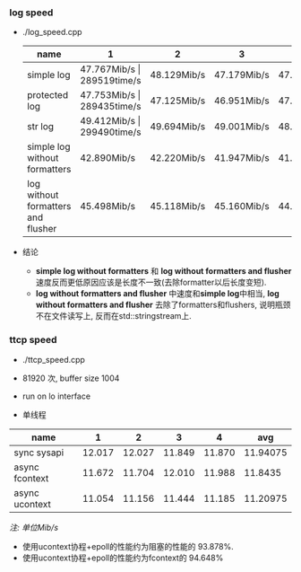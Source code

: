 ### log speed

- ./log_speed.cpp

  | name                                | 1                           | 2           | 3           | 4           | avg           |
  | ----------------------------------- | --------------------------- | ----------- | ----------- | ----------- | ------------- |
  | simple log                          | 47.767Mib/s \| 289519time/s | 48.129Mib/s | 47.179Mib/s | 47.739Mib/s | 47.7035Mib/s  |
  | protected log                       | 47.753Mib/s \| 289435time/s | 47.125Mib/s | 46.951Mib/s | 47.152Mib/s | 47.24525Mib/s |
  | str log                             | 49.412Mib/s \| 299490time/s | 49.694Mib/s | 49.001Mib/s | 48.769Mib/s | 49.219Mib/s   |
  | simple log without formatters       | 42.890Mib/s                 | 42.220Mib/s | 41.947Mib/s | 41.642Mib/s | 42.17475Mib/s |
  | log  without formatters and flusher | 45.498Mib/s                 | 45.118Mib/s | 45.160Mib/s | 44.683Mib/s | 45.11475Mib/s |
- 结论

  - **simple log without formatters** 和 **log  without formatters and flusher** 速度反而更低原因应该是长度不一致(去除formatter以后长度变短).
  - **log  without formatters and flusher** 中速度和**simple log**中相当, **log  without formatters and flusher** 去除了formatters和flushers, 说明瓶颈不在文件读写上, 反而在std::stringstream上.

### ttcp speed

- ./ttcp_speed.cpp

- 81920 次, buffer size 1004

- run on lo interface

- 单线程

  

| name           | 1      | 2      | 3      | 4      | avg      |
| -------------- | ------ | ------ | ------ | ------ | -------- |
| sync sysapi    | 12.017 | 12.027 | 11.849 | 11.870 | 11.94075 |
| async fcontext | 11.672 | 11.704 | 12.010 | 11.988 | 11.8435  |
| async ucontext | 11.054 | 11.156 | 11.444 | 11.185 | 11.20975 |

*注: 单位Mib/s*

- 使用ucontext协程+epoll的性能约为阻塞的性能的 93.878%.
- 使用ucontext协程+epoll的性能约为fcontext的 94.648%